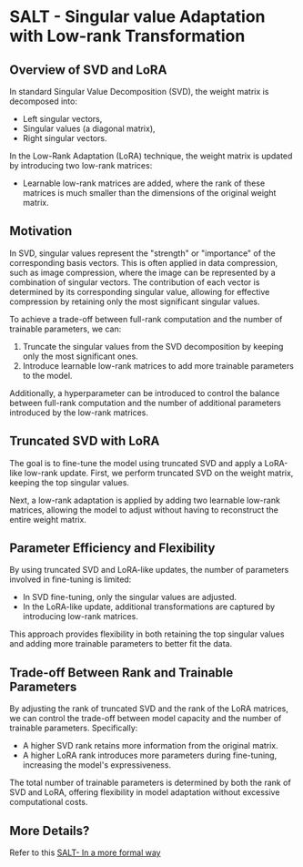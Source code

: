 # SALT - Singular value Adaptation with Low-rank Transformation

## Overview of SVD and LoRA

In standard Singular Value Decomposition (SVD), the weight matrix is decomposed into:

- Left singular vectors,
- Singular values (a diagonal matrix),
- Right singular vectors.

In the Low-Rank Adaptation (LoRA) technique, the weight matrix is updated by introducing two low-rank matrices:

- Learnable low-rank matrices are added, where the rank of these matrices is much smaller than the dimensions of the original weight matrix.

## Motivation

In SVD, singular values represent the "strength" or "importance" of the corresponding basis vectors. This is often applied in data compression, such as image compression, where the image can be represented by a combination of singular vectors. The contribution of each vector is determined by its corresponding singular value, allowing for effective compression by retaining only the most significant singular values.

To achieve a trade-off between full-rank computation and the number of trainable parameters, we can:

1. Truncate the singular values from the SVD decomposition by keeping only the most significant ones.
2. Introduce learnable low-rank matrices to add more trainable parameters to the model.

Additionally, a hyperparameter can be introduced to control the balance between full-rank computation and the number of additional parameters introduced by the low-rank matrices.

## Truncated SVD with LoRA

The goal is to fine-tune the model using truncated SVD and apply a LoRA-like low-rank update. First, we perform truncated SVD on the weight matrix, keeping the top singular values.

Next, a low-rank adaptation is applied by adding two learnable low-rank matrices, allowing the model to adjust without having to reconstruct the entire weight matrix.

## Parameter Efficiency and Flexibility

By using truncated SVD and LoRA-like updates, the number of parameters involved in fine-tuning is limited:

- In SVD fine-tuning, only the singular values are adjusted.
- In the LoRA-like update, additional transformations are captured by introducing low-rank matrices.

This approach provides flexibility in both retaining the top singular values and adding more trainable parameters to better fit the data.

## Trade-off Between Rank and Trainable Parameters

By adjusting the rank of truncated SVD and the rank of the LoRA matrices, we can control the trade-off between model capacity and the number of trainable parameters. Specifically:

- A higher SVD rank retains more information from the original matrix.
- A higher LoRA rank introduces more parameters during fine-tuning, increasing the model's expressiveness.

The total number of trainable parameters is determined by both the rank of SVD and LoRA, offering flexibility in model adaptation without excessive computational costs.

## More Details?
Refer to this [SALT- In a more formal way](SALT.pdf)

